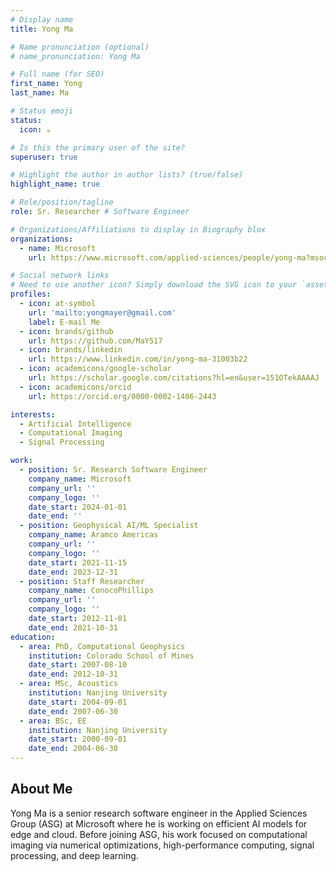 ```yaml
---
# Display name
title: Yong Ma

# Name pronunciation (optional)
# name_pronunciation: Yong Ma

# Full name (for SEO)
first_name: Yong
last_name: Ma

# Status emoji
status:
  icon: ☕️

# Is this the primary user of the site?
superuser: true

# Highlight the author in author lists? (true/false)
highlight_name: true

# Role/position/tagline
role: Sr. Researcher # Software Engineer

# Organizations/Affiliations to display in Biography blox
organizations:
  - name: Microsoft
    url: https://www.microsoft.com/applied-sciences/people/yong-ma?msockid=315f747a3f6e699c0e56615a3edd68fe

# Social network links
# Need to use another icon? Simply download the SVG icon to your `assets/media/icons/` folder.
profiles:
  - icon: at-symbol
    url: 'mailto:yongmayer@gmail.com'
    label: E-mail Me
  - icon: brands/github
    url: https://github.com/MaY517
  - icon: brands/linkedin
    url: https://www.linkedin.com/in/yong-ma-31003b22
  - icon: academicons/google-scholar
    url: https://scholar.google.com/citations?hl=en&user=151OTekAAAAJ
  - icon: academicons/orcid
    url: https://orcid.org/0000-0002-1406-2443

interests:
  - Artificial Intelligence
  - Computational Imaging
  - Signal Processing

work:
  - position: Sr. Research Software Engineer
    company_name: Microsoft
    company_url: ''
    company_logo: ''
    date_start: 2024-01-01
    date_end: ''
  - position: Geophysical AI/ML Specialist
    company_name: Aramco Americas
    company_url: ''
    company_logo: ''
    date_start: 2021-11-15
    date_end: 2023-12-31
  - position: Staff Researcher
    company_name: ConocoPhillips
    company_url: ''
    company_logo: ''
    date_start: 2012-11-01
    date_end: 2021-10-31
education:
  - area: PhD, Computational Geophysics
    institution: Colorado School of Mines
    date_start: 2007-08-10
    date_end: 2012-10-31
  - area: MSc, Acoustics
    institution: Nanjing University
    date_start: 2004-09-01
    date_end: 2007-06-30
  - area: BSc, EE
    institution: Nanjing University
    date_start: 2000-09-01
    date_end: 2004-06-30
---
```


## About Me

Yong Ma is a senior research software engineer in the Applied Sciences Group (ASG) at Microsoft where he is working on efficient AI models for edge and cloud. Before joining ASG, his work focused on computational imaging via numerical optimizations, high-performance computing, signal processing, and deep learning.

